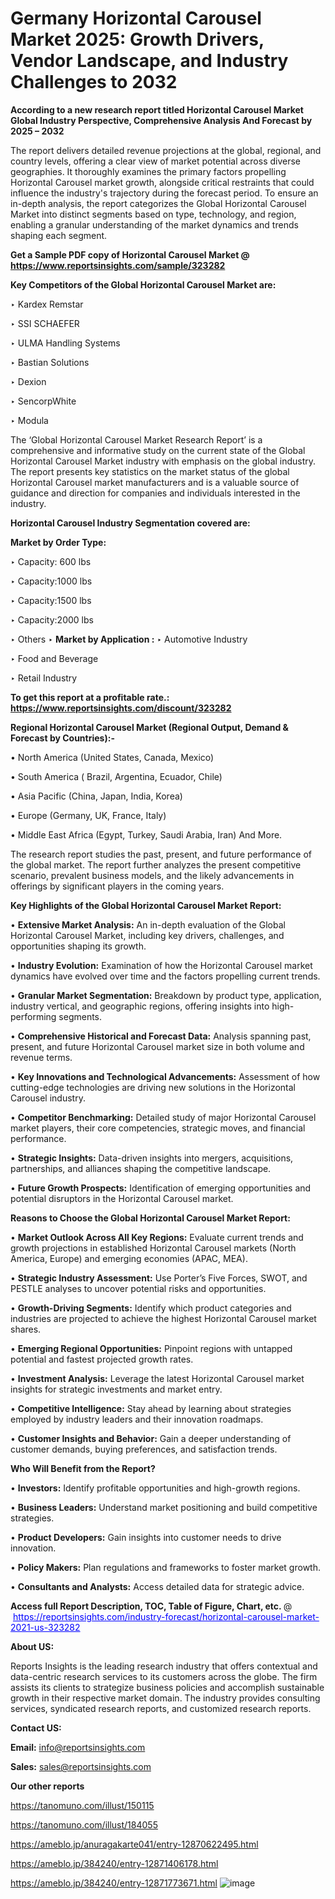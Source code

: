# Germany Horizontal Carousel Market 2025: Growth Drivers, Vendor Landscape, and Industry Challenges to 2032

<strong>According to a new research report titled Horizontal Carousel Market Global Industry Perspective, Comprehensive Analysis And Forecast by 2025 – 2032</strong>

The report delivers detailed revenue projections at the global, regional, and country levels, offering a clear view of market potential across diverse geographies. It thoroughly examines the primary factors propelling Horizontal Carousel market growth, alongside critical restraints that could influence the industry's trajectory during the forecast period. To ensure an in-depth analysis, the report categorizes the Global Horizontal Carousel Market into distinct segments based on type, technology, and region, enabling a granular understanding of the market dynamics and trends shaping each segment.

<strong>Get a Sample PDF copy of Horizontal Carousel Market </strong><strong>@<a href=https://www.reportsinsights.com/sample/323282 style=color:#0000ff;> https://www.reportsinsights.com/sample/323282</a></strong></font>

<strong>Key Competitors of the Global Horizontal Carousel Market are:</strong>

‣ Kardex Remstar

‣ SSI SCHAEFER

‣ ULMA Handling Systems

‣ Bastian Solutions

‣ Dexion

‣ SencorpWhite

‣ Modula

The ‘Global Horizontal Carousel Market Research Report’ is a comprehensive and informative study on the current state of the Global Horizontal Carousel Market industry with emphasis on the global industry. The report presents key statistics on the market status of the global Horizontal Carousel market manufacturers and is a valuable source of guidance and direction for companies and individuals interested in the industry.

<strong>Horizontal Carousel Industry Segmentation covered are:</strong>

<strong>Market by Order Type: </strong>

‣ Capacity: 600 lbs

‣ Capacity:1000 lbs

‣ Capacity:1500 lbs

‣ Capacity:2000 lbs

‣ Others
‣ 
<strong>Market by Application :</strong>
‣ Automotive Industry

‣ Food and Beverage

‣ Retail Industry

<strong>To get this report at a profitable rate.: <a href=https://www.reportsinsights.com/discount/323282 style=color:#0000ff;>https://www.reportsinsights.com/discount/323282</a></strong></font>

<strong>Regional Horizontal Carousel Market (Regional Output, Demand &amp; Forecast by Countries):-</strong>

• North America (United States, Canada, Mexico)

• South America ( Brazil, Argentina, Ecuador, Chile)

• Asia Pacific (China, Japan, India, Korea)

• Europe (Germany, UK, France, Italy)

• Middle East Africa (Egypt, Turkey, Saudi Arabia, Iran) And More.

The research report studies the past, present, and future performance of the global market. The report further analyzes the present competitive scenario, prevalent business models, and the likely advancements in offerings by significant players in the coming years.

<strong>Key Highlights of the Global Horizontal Carousel Market Report:</strong>

• <strong>Extensive Market Analysis:</strong> An in-depth evaluation of the Global Horizontal Carousel Market, including key drivers, challenges, and opportunities shaping its growth.

• <strong>Industry Evolution:</strong> Examination of how the Horizontal Carousel market dynamics have evolved over time and the factors propelling current trends.

• <strong>Granular Market Segmentation:</strong> Breakdown by product type, application, industry vertical, and geographic regions, offering insights into high-performing segments.

• <strong>Comprehensive Historical and Forecast Data:</strong> Analysis spanning past, present, and future Horizontal Carousel market size in both volume and revenue terms.

• <strong>Key Innovations and Technological Advancements:</strong> Assessment of how cutting-edge technologies are driving new solutions in the Horizontal Carousel industry.

• <strong>Competitor Benchmarking:</strong> Detailed study of major Horizontal Carousel market players, their core competencies, strategic moves, and financial performance.

• <strong>Strategic Insights:</strong> Data-driven insights into mergers, acquisitions, partnerships, and alliances shaping the competitive landscape.

• <strong>Future Growth Prospects:</strong> Identification of emerging opportunities and potential disruptors in the Horizontal Carousel market.

<strong>Reasons to Choose the Global Horizontal Carousel Market Report:</strong>

• <strong>Market Outlook Across All Key Regions:</strong> Evaluate current trends and growth projections in established Horizontal Carousel markets (North America, Europe) and emerging economies (APAC, MEA).

• <strong>Strategic Industry Assessment:</strong> Use Porter’s Five Forces, SWOT, and PESTLE analyses to uncover potential risks and opportunities.

• <strong>Growth-Driving Segments:</strong> Identify which product categories and industries are projected to achieve the highest Horizontal Carousel market shares.

• <strong>Emerging Regional Opportunities:</strong> Pinpoint regions with untapped potential and fastest projected growth rates.

• <strong>Investment Analysis:</strong> Leverage the latest Horizontal Carousel market insights for strategic investments and market entry.

• <strong>Competitive Intelligence:</strong> Stay ahead by learning about strategies employed by industry leaders and their innovation roadmaps.

• <strong>Customer Insights and Behavior:</strong> Gain a deeper understanding of customer demands, buying preferences, and satisfaction trends.

<strong>Who Will Benefit from the Report?</strong>

• <strong>Investors:</strong> Identify profitable opportunities and high-growth regions.

• <strong>Business Leaders:</strong> Understand market positioning and build competitive strategies.

• <strong>Product Developers:</strong> Gain insights into customer needs to drive innovation.

• <strong>Policy Makers:</strong> Plan regulations and frameworks to foster market growth.

• <strong>Consultants and Analysts:</strong> Access detailed data for strategic advice.
</ul>
<strong>Access full Report Description, TOC, Table of Figure, Chart, etc. </strong>@  <a href=https://reportsinsights.com/industry-forecast/horizontal-carousel-market-2021-us-323282 style=color:#0000ff;>https://reportsinsights.com/industry-forecast/horizontal-carousel-market-2021-us-323282</a></font>

<strong><strong>About US</strong>:</strong>

Reports Insights is the leading research industry that offers contextual and data-centric research services to its customers across the globe. The firm assists its clients to strategize business policies and accomplish sustainable growth in their respective market domain. The industry provides consulting services, syndicated research reports, and customized research reports.

<strong>Contact US:</strong>

<p class=""""><b>Email:</b> <a href=mailto:info@reportsinsights.com>info@reportsinsights.com</a></p>
<p class=""""><b>Sales:</b> <a href=mailto:sales@reportsinsights.com>sales@reportsinsights.com</a></p>

<strong>Our other reports</strong>

<a href=https://tanomuno.com/illust/150115>https://tanomuno.com/illust/150115</a>

<a href=https://tanomuno.com/illust/184055>https://tanomuno.com/illust/184055</a>

<a href=https://ameblo.jp/anuragakarte041/entry-12870622495.html>https://ameblo.jp/anuragakarte041/entry-12870622495.html</a>

<a href=https://ameblo.jp/384240/entry-12871406178.html>https://ameblo.jp/384240/entry-12871406178.html</a>

<a href=https://ameblo.jp/384240/entry-12871773671.html>https://ameblo.jp/384240/entry-12871773671.html</a>
![image](https://github.com/user-attachments/assets/6034e59c-1a87-4811-aa74-a939d7c85d35)

